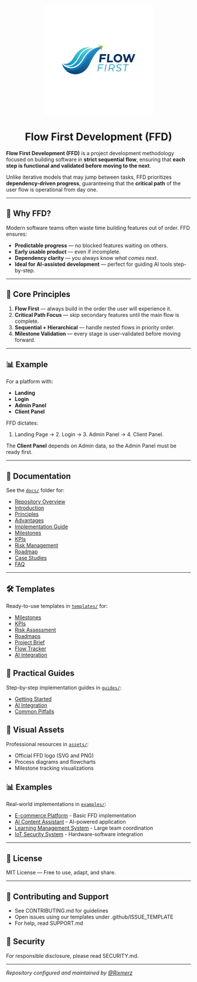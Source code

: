 <div align="center">
  <img src="FlowFirst.png" alt="Flow First Development Logo" width="300">

  # Flow First Development (FFD)
</div>

**Flow First Development (FFD)** is a project development methodology focused on building software in **strict sequential flow**, ensuring that **each step is functional and validated before moving to the next**.

Unlike iterative models that may jump between tasks, FFD prioritizes **dependency-driven progress**, guaranteeing that the **critical path** of the user flow is operational from day one.

---

## 🚀 Why FFD?
Modern software teams often waste time building features out of order.
FFD ensures:
- **Predictable progress** — no blocked features waiting on others.
- **Early usable product** — even if incomplete.
- **Dependency clarity** — you always know *what comes next*.
- **Ideal for AI-assisted development** — perfect for guiding AI tools step-by-step.

---

## 🔹 Core Principles
1. **Flow First** — always build in the order the user will experience it.
2. **Critical Path Focus** — skip secondary features until the main flow is complete.
3. **Sequential + Hierarchical** — handle nested flows in priority order.
4. **Milestone Validation** — every stage is user-validated before moving forward.

---

## 📊 Example
For a platform with:
- **Landing**
- **Login**
- **Admin Panel**
- **Client Panel**

FFD dictates:
1. Landing Page → 2. Login → 3. Admin Panel → 4. Client Panel.

The **Client Panel** depends on Admin data, so the Admin Panel must be ready first.

---

## 📂 Documentation
See the [`docs/`](docs/) folder for:
- [Repository Overview](docs/00-overview.md)
- [Introduction](docs/01-introduction.md)
- [Principles](docs/02-principles.md)
- [Advantages](docs/03-advantages.md)
- [Implementation Guide](docs/04-implementation.md)
- [Milestones](docs/05-milestones.md)
- [KPIs](docs/06-kpi-metrics.md)
- [Risk Management](docs/07-risk-mgmt.md)
- [Roadmap](docs/08-roadmap.md)
- [Case Studies](docs/09-case-studies.md)
- [FAQ](docs/10-faq.md)

---

## 🛠 Templates
Ready-to-use templates in [`templates/`](templates/) for:
- [Milestones](templates/milestone-template.md)
- [KPIs](templates/kpi-template.md)
- [Risk Assessment](templates/risk-template.md)
- [Roadmaps](templates/roadmap-template.md)
- [Project Brief](templates/project-brief-template.md)
- [Flow Tracker](templates/flow-tracker-template.md)
- [AI Integration](templates/ai-integration-template.md)

## 📖 Practical Guides
Step-by-step implementation guides in [`guides/`](guides/):
- [Getting Started](guides/getting-started.md)
- [AI Integration](guides/integrating-ai.md)
- [Common Pitfalls](guides/common-pitfalls.md)

## 🎨 Visual Assets
Professional resources in [`assets/`](assets/):
- Official FFD logo (SVG and PNG)
- Process diagrams and flowcharts
- Milestone tracking visualizations

## 📊 Examples
Real-world implementations in [`examples/`](examples/):
- [E-commerce Platform](examples/nimaproject/) - Basic FFD implementation
- [AI Content Assistant](examples/ai-app/) - AI-powered application
- [Learning Management System](examples/web-platform/) - Large team coordination
- [IoT Security System](examples/hardware-prototype/) - Hardware-software integration

---

## 📜 License
MIT License — Free to use, adapt, and share.

---

## 🤝 Contributing and Support
- See CONTRIBUTING.md for guidelines
- Open issues using our templates under .github/ISSUE_TEMPLATE
- For help, read SUPPORT.md

## 🔐 Security
For responsible disclosure, please read SECURITY.md.

---

*Repository configured and maintained by [@Rixmerz](https://github.com/Rixmerz)*



